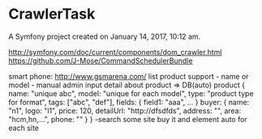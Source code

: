 CrawlerTask
===========

A Symfony project created on January 14, 2017, 10:12 am.

http://symfony.com/doc/current/components/dom_crawler.html
https://github.com/J-Mose/CommandSchedulerBundle

smart phone: http://www.gsmarena.com/
list product support
    - name or model
    - manual admin input detail about product => DB(auto)
    product {
        name: "unique abc",
        model: "unique for each model",
        type: "product type for format",
        tags: ["abc", "def"],
        fields: {
            field1: "aaa",
            ...
        }
        buyer: {
            name: "n1",
            logo: "l1",
            price: 120,
            detailUrl: "http://dfsdfds",
            address: "",
            area: "hcm,hn,...",
            phone: ""
        }
    }
    -search some site buy it and element auto for each site